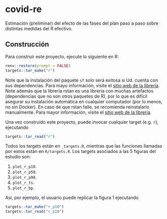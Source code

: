 # covid-re

Estimación (preliminar) del efecto de las fases del plan paso a paso sobre distintas medidas del R efectivo.

## Construcción

Para construir este proyecto, ejecute lo siguiente en R:

```r
renv::restore(prompt = FALSE)
targets::tar_make("r")
```

Note que la instalación del paquete `sf` solo será exitosa si Ud. cuenta con sus dependencias. Para mayo información, visite el [sitio web de la librería](https://r-spatial.github.io/sf/). Note además que la librería rstan es una librería con muchas artefactos (dependencias que no son otros paquetes de R), por lo que es difícil asegurar su instalación automática en cualquier computador (por lo menos, no sin Docker). En caso de que rstan falle, se recomienda reinstalarlo manualmente. Para mayor información, visite el [sitio web de la librería](https://mc-stan.org/users/interfaces/rstan).

Una vez construido este proyecto, puede invocar cualquier target (e.g. `r`), ejecutando

```r
targets::tar_read("r")
```

Todos los targets están en `_targets.R`, mientras que las funciones llamadas por estos están en `R/targets.R`. Los targets asociados a las 5 figuras del estudio son:

  1. `plot_r_p10`.
  2. `plot_r_p50`.
  3. `plot_r_p90`.
  4. `plot_r_ts`.
  5. `plot_r_bp`.
  
Así, por ejemplo, el usuario puede replicar la figura 1 ejecutando

```r
targets::tar_make("r_p10")
targets::tar_read("r_p10")
```
